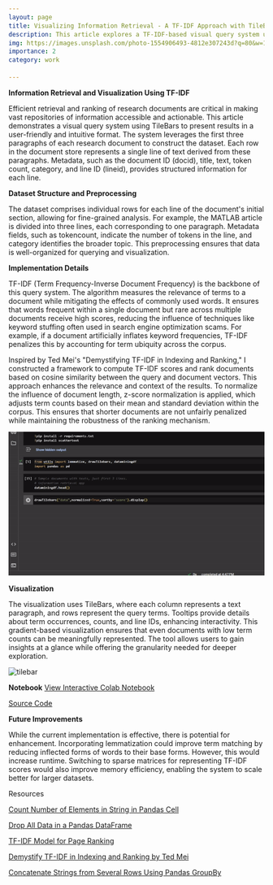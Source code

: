 ```yaml
---
layout: page
title: Visualizing Information Retrieval - A TF-IDF Approach with TileBars
description: This article explores a TF-IDF-based visual query system using TileBars to retrieve and rank research documents efficiently. By leveraging metadata and the first three paragraphs of each document, it combines preprocessing, normalization, and intuitive visualizations to present relevant results. Future improvements, including lemmatization and sparse matrices, are also discussed.
img: https://images.unsplash.com/photo-1554906493-4812e307243d?q=80&w=1972&auto=format&fit=crop&ixlib=rb-4.0.3&ixid=M3wxMjA3fDB8MHxwaG90by1wYWdlfHx8fGVufDB8fHx8fA%3D%3D
importance: 2
category: work

---
```


**Information Retrieval and Visualization Using TF-IDF**

Efficient retrieval and ranking of research documents are critical in making vast repositories of information accessible and actionable. This article demonstrates a visual query system using TileBars to present results in a user-friendly and intuitive format. The system leverages the first three paragraphs of each research document to construct the dataset. Each row in the document store represents a single line of text derived from these paragraphs. Metadata, such as the document ID (docid), title, text, token count, category, and line ID (lineid), provides structured information for each line.

**Dataset Structure and Preprocessing**

The dataset comprises individual rows for each line of the document's initial section, allowing for fine-grained analysis. For example, the MATLAB article is divided into three lines, each corresponding to one paragraph. Metadata fields, such as tokencount, indicate the number of tokens in the line, and category identifies the broader topic. This preprocessing ensures that data is well-organized for querying and visualization.

**Implementation Details**

TF-IDF (Term Frequency-Inverse Document Frequency) is the backbone of this query system. The algorithm measures the relevance of terms to a document while mitigating the effects of commonly used words. It ensures that words frequent within a single document but rare across multiple documents receive high scores, reducing the influence of techniques like keyword stuffing often used in search engine optimization scams. For example, if a document artificially inflates keyword frequencies, TF-IDF penalizes this by accounting for term ubiquity across the corpus.

Inspired by Ted Mei's "Demystifying TF-IDF in Indexing and Ranking," I constructed a framework to compute TF-IDF scores and rank documents based on cosine similarity between the query and document vectors. This approach enhances the relevance and context of the results. To normalize the influence of document length, z-score normalization is applied, which adjusts term counts based on their mean and standard deviation within the corpus. This ensures that shorter documents are not unfairly penalized while maintaining the robustness of the ranking mechanism.

![tilebar_demo](https://github.com/godot107/godot107.github.io/blob/main/assets/img/tf_idf_gif.gif)


**Visualization**

The visualization uses TileBars, where each column represents a text paragraph, and rows represent the query terms. Tooltips provide details about term occurrences, counts, and line IDs, enhancing interactivity. This gradient-based visualization ensures that even documents with low term counts can be meaningfully represented. The tool allows users to gain insights at a glance while offering the granularity needed for deeper exploration.

![tilebar](https://github.com/godot107/godot107.github.io/blob/main/assets/img/tf_idf_demo_img.png)


**Notebook**
[View Interactive Colab Notebook](https://colab.research.google.com/drive/1ffjWWK-XXGChGaaE4gx71aSNWl8GuOs2#scrollTo=3P6JpjlIw_Tp)

<a href = "https://github.com/godot107/tf-idf-app">Source Code</a>

**Future Improvements**

While the current implementation is effective, there is potential for enhancement. Incorporating lemmatization could improve term matching by reducing inflected forms of words to their base forms. However, this would increase runtime. Switching to sparse matrices for representing TF-IDF scores would also improve memory efficiency, enabling the system to scale better for larger datasets.

Resources

<a href = "https://stackoverflow.com/questions/58988394/count-number-of-elements-in-string-in-pandas-cell">Count Number of Elements in String in Pandas Cell</a>

<a href = "https://stackoverflow.com/questions/39173992/drop-all-data-in-a-pandas-dataframe">Drop All Data in a Pandas DataFrame</a>

<a href = "https://www.geeksforgeeks.org/tf-idf-model-for-page-ranking/">TF-IDF Model for Page Ranking</a>

<a href = "https://ted-mei.medium.com/demystify-tf-idf-in-indexing-and-ranking-5c3ae88c3fa0">Demystify TF-IDF in Indexing and Ranking by Ted Mei</a>

<a href = "https://stackoverflow.com/questions/27298178/concatenate-strings-from-several-rows-using-pandas-groupby">Concatenate Strings from Several Rows Using Pandas GroupBy</a>


